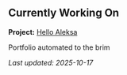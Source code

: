 ## Currently Working On

**Project:** [Hello Aleksa](https://github.com/alxhdd/hello-aleksa)

Portfolio automated to the brim

_Last updated: 2025-10-17_
